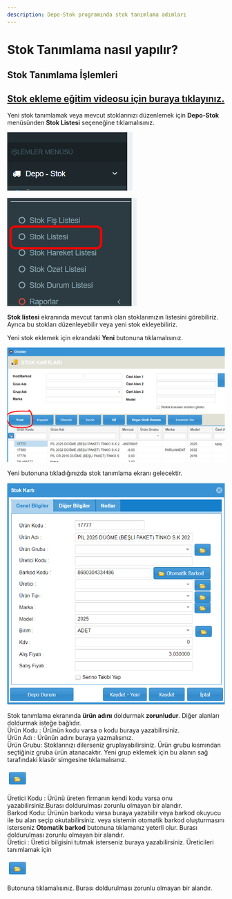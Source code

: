 ```yaml
---
description: Depo-Stok programında stok tanımlama adımları
---
```


# Stok Tanımlama nasıl yapılır?

## Stok Tanımlama İşlemleri

## [Stok ekleme eğitim videosu için buraya tıklayınız.](https://youtu.be/TREtr7GmpNc)

Yeni stok tanımlamak veya mevcut stoklarınızı düzenlemek için **Depo-Stok** menüsünden **Stok Listesi** seçeneğine tıklamalısınız.

![Depo-Stok menüsü](<../../.gitbook/assets/image (2) (1).png>)

![Stok Listesi seçeneği](<../../.gitbook/assets/image (3) (1) (1).png>)

**Stok listesi** ekranında mevcut tanımlı olan stoklarımızın listesini görebiliriz. Ayrıca bu stokları düzenleyebilir veya yeni stok ekleyebiliriz.

Yeni stok eklemek için ekrandaki **Yeni** butonuna tıklamalısınız.

![Stok Listesi ekranı](<../../.gitbook/assets/image (4) (1).png>)

Yeni butonuna tıkladığınızda stok tanımlama ekranı gelecektir.

![Stok tanımlama ekranı](<../../.gitbook/assets/image (5).png>)

Stok tanımlama ekranında **ürün adını** doldurmak **zorunludur**. Diğer alanları doldurmak isteğe bağlıdır.\
Ürün Kodu : Ürünün kodu varsa o kodu buraya yazabilirsiniz.\
Ürün Adı : Ürünün adını buraya yazmalısınız.\
Ürün Grubu: Stoklarınızı dilerseniz gruplayabilirsiniz. Ürün grubu kısmından seçtiğiniz gruba ürün atanacaktır. Yeni grup eklemek için bu alanın sağ tarafındaki klasör simgesine tıklamalısınız.

![Grup ekleme butonu](<../../.gitbook/assets/image (6).png>)

Üretici Kodu : Ürünü üreten firmanın kendi kodu varsa onu yazabilirsiniz.Burası doldurulması zorunlu olmayan bir alandır.\
Barkod Kodu: Ürünün barkodu varsa buraya yazabilir veya barkod okuyucu ile bu alan seçip okutabilirsiniz. veya sistemin otomatik barkod oluşturmasını isterseniz **Otomatik barkod** butonuna tıklamanız yeterli olur. Burası doldurulması zorunlu olmayan bir alandır.\
Üretici : Üretici bilgisini tutmak isterseniz buraya yazabilirsiniz. Üreticileri tanımlamak için

![Üretici tanımla](<../../.gitbook/assets/image (6).png>)

Butonuna tıklamalısınız. Burası doldurulması zorunlu olmayan bir alandır.

